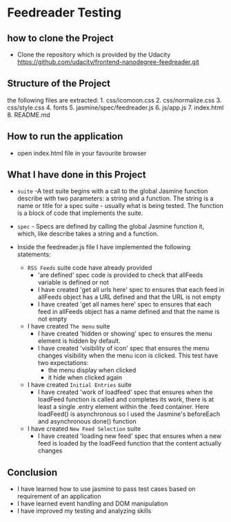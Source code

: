 # Feedreader Testing

## how to clone the Project

-   Clone the repository which is provided by the Udacity <https://github.com/udacity/frontend-nanodegree-feedreader.git>

## Structure of the Project

the following files are extracted:
            1\. css/icomoon.css
            2\. css/normalize.css
            3\. css/style.css
            4\. fonts
            5\. jasmine/spec/feedreader.js
            6\. js/app.js
            7\. index.html
            8\. README.md

## How to run the application

-   open index.html file in your favourite browser

## What I have done in this Project

-   `suite` -A test suite begins with a call to the global Jasmine function describe with two parameters: a string and a function. The string is a name or title for a spec suite - usually what is being tested. The function is a block of code that implements the suite.

-   `spec` - Specs are defined by calling the global Jasmine function it, which, like describe takes a string and a function.

-   Inside the feedreader.js file I have implemented the following statements:
    -   `RSS Feeds` suite code have already provided
        -   'are defined' spec code is provided to check that allFeeds variable is defined or not
        -   I have created 'get all urls here' spec to ensures that each feed in allFeeds object has a URL defined and that the URL is not empty
        -   I have created 'get all names here' spec to ensures that each feed in allFeeds object has a name defined and that the name is not empty
    -   I have created `The menu` suite
        -   I have created 'hidden or showing' spec to ensures the menu element is hidden by default.
        -   I have created 'visibility of icon' spec that ensures the menu changes visibility when the menu icon is clicked. This test have two expectations:     
            -   the menu display when clicked
            -   it hide when clicked again
    -   I have created `Initial Entries` suite
        -   I have created 'work of loadfeed' spec that ensures when the loadFeed function is called and completes its work, there is at least a single .entry element within the .feed container. Here loadFeed() is asynchronous so I used the Jasmine's beforeEach and asynchronous done() function
    -   I have created `New Feed Selection` suite
        -   I have created 'loading new feed' spec that ensures when a new feed is loaded by the loadFeed function that the content actually changes

## Conclusion

-   I have learned how to use jasmine to pass test cases based on requirement of an application
-   I have learned event handling and DOM manipulation
-   I have improved my testing and analyzing skills
